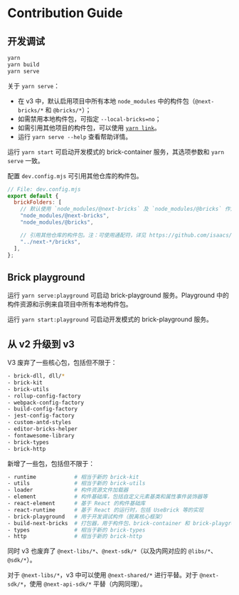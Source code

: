 # Contribution Guide

## 开发调试

```bash
yarn
yarn build
yarn serve
```

关于 `yarn serve`：

- 在 v3 中，默认启用项目中所有本地 `node_modules` 中的构件包（`@next-bricks/*` 和 `@bricks/*`）；
- 如需禁用本地构件包，可指定 `--local-bricks=no`；
- 如需引用其他项目的构件包，可以使用 [`yarn link`](https://classic.yarnpkg.com/lang/en/docs/cli/link/)。
- 运行 `yarn serve --help` 查看帮助详情。

运行 `yarn start` 可启动开发模式的 brick-container 服务，其选项参数和 `yarn serve` 一致。

配置 `dev.config.mjs` 可引用其他仓库的构件包。

```js
// File: dev.config.mjs
export default {
  brickFolders: [
    // 默认使用 `node_modules/@next-bricks` 及 `node_modules/@bricks` 作为构件包文件夹。
    "node_modules/@next-bricks",
    "node_modules/@bricks",

    // 引用其他仓库的构件包。注：可使用通配符，详见 https://github.com/isaacs/node-glob
    "../next-*/bricks",
  ],
};
```

## Brick playground

运行 `yarn serve:playground` 可启动 brick-playground 服务。Playground 中的构件资源和示例来自项目中所有本地构件包。

运行 `yarn start:playground` 可启动开发模式的 brick-playground 服务。

## 从 v2 升级到 v3

V3 废弃了一些核心包，包括但不限于：

```bash
- brick-dll, dll/*
- brick-kit
- brick-utils
- rollup-config-factory
- webpack-config-factory
- build-config-factory
- jest-config-factory
- custom-antd-styles
- editor-bricks-helper
- fontawesome-library
- brick-types
- brick-http
```

新增了一些包，包括但不限于：

```bash
- runtime            # 相当于新的 brick-kit
- utils              # 相当于新的 brick-utils
- loader             # 构件资源文件加载器
- element            # 构件基础库，包括自定义元素基类和属性事件装饰器等
- react-element      # 基于 React 的构件基础库
- react-runtime      # 基于 React 的运行时，包括 UseBrick 等的实现
- brick-playground   # 用于开发调试构件（脱离核心框架）
- build-next-bricks  # 打包器，用于构件包、brick-container 和 brick-playground
- types              # 相当于新的 brick-types
- http               # 相当于新的 brick-http
```

同时 v3 也废弃了 `@next-libs/*`、`@next-sdk/*`（以及内网对应的 `@libs/*`、`@sdk/*`）。

对于 `@next-libs/*`，v3 中可以使用 `@next-shared/*` 进行平替。对于 `@next-sdk/*`，使用 `@next-api-sdk/*` 平替（内网同理）。
